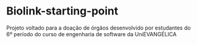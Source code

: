 # Biolink-starting-point
Projeto voltado para a doação de órgãos desenvolvido por estudantes do 6º período do curso de engenharia de software da UniEVANGÉLICA
